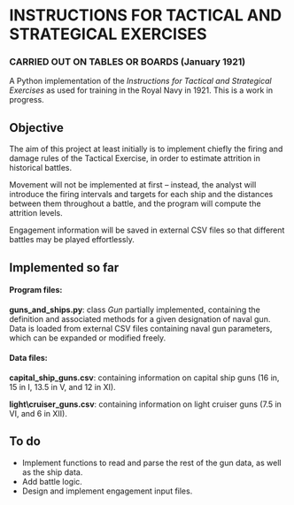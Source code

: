 # INSTRUCTIONS FOR TACTICAL AND STRATEGICAL EXERCISES

### CARRIED OUT ON TABLES OR BOARDS (January 1921)

 
A Python implementation of the *Instructions for Tactical and Strategical Exercises* as used for training in the Royal Navy in 1921. This is a work in progress.

## Objective

The aim of this project at least initially is to implement chiefly the firing and damage rules of the Tactical Exercise, in order to estimate attrition in historical battles.

Movement will not be implemented at first – instead, the analyst will introduce the firing intervals and targets for each ship and the distances between them throughout a battle, and the program will compute the attrition levels.

Engagement information will be saved in external CSV files so that different battles may be played effortlessly.

## Implemented so far

#### Program files:

**guns\_and\_ships.py**: class *Gun* partially implemented, containing the definition and associated methods for a given designation of naval gun. Data is loaded from external CSV files containing naval gun parameters, which can be expanded or modified freely.

#### Data files:

**capital\_ship\_guns.csv**: containing information on capital ship guns (16 in, 15 in I, 13.5 in V, and 12 in XI).

**light\cruiser\_guns.csv**: containing information on light cruiser guns (7.5 in VI, and 6 in XII).

## To do
* Implement functions to read and parse the rest of the gun data, as well as the ship data.
* Add battle logic.
* Design and implement engagement input files.
